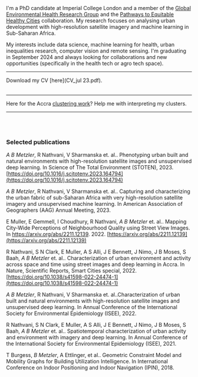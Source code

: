 
<br><br>
<br><br>



I'm a PhD candidate at Imperial College London and a member of the [Global Environmental Health Research Group](http://globalenvhealth.org/) and the [Pathways to Equitable Healthy Cities](http://equitablehealthycities.org/) collaboration. My research focuses on analysing urban development with high-resolution satellite imagery and machine learning in Sub-Saharan Africa.

My interests include data science, machine learning for health, urban inequalities research, computer vision and remote sensing. I'm graduating in September 2024 and always looking for collaborations and new opportunities (specifically in the health tech or agro tech space).


* * *
Download my CV [here](CV_jul 23.pdf).
<br><br>


* * *
Here for the Accra [clustering work](https://barbarametzler.github.io/Clusters-of-Accra/)?
Help me with interpreting my clusters.


* * *

<br><br>



### Selected publications

*A B Metzler*, R Nathvani, V Sharmanska et. al.. Phenotyping urban built and natural environments
with high-resolution satellite images and unsupervised deep learning. In Science of The Total
Environment (STOTEN), 2023. [https://doi.org/10.1016/j.scitotenv.2023.164794](https://doi.org/10.1016/j.scitotenv.2023.164794)

*A B Metzler*, R Nathvani, V Sharmanska et. al.. Capturing and characterizing the urban fabric
of sub-Saharan Africa with very high-resolution satellite imagery and unsupervised machine
learning. In American Association of Geographers (AAG) Annual Meeting, 2023.

E Muller, E Gemmell, I Choudhury, R Nathvani, *A B Metzler* et. al.. Mapping City-Wide
Perceptions of Neighbourhood Quality using Street View Images. In
https://arxiv.org/abs/2211.12139. 2022. [https://arxiv.org/abs/2211.12139](https://arxiv.org/abs/2211.12139)

R Nathvani, S N Clark, E Muller, A S Alli, J E Bennett, J Nimo, J B Moses, S Baah, *A B Metzler* et. al.. Characterization of urban environment and activity across space and time using street
images and deep learning in Accra. In Nature, Scientific Reports, Smart Cities special, 2022.
[https://doi.org/10.1038/s41598-022-24474-1](https://doi.org/10.1038/s41598-022-24474-1)

*A B Metzler*, R Nathvani, V Sharmanska et. al..Characterization of urban built and natural
environments with high-resolution satellite images and unsupervised deep learning. In Annual
Conference of the International Society for Environmental Epidemiology (ISEE), 2022.

R Nathvani, S N Clark, E Muller, A S Alli, J E Bennett, J Nimo, J B Moses, S Baah, *A B Metzler* et. al.. Spatiotemporal characterization of urban activity and environment with imagery and
deep learning. In Annual Conference of the International Society for Environmental Epidemiology
(ISEE), 2021.

T Burgess, *B Metzler*, A Ettlinger, et al.. Geometric Constraint Model and Mobility Graphs for
Building Utilization Intelligence. In International Conference on Indoor Positioning and Indoor
Navigation (IPIN), 2018.
